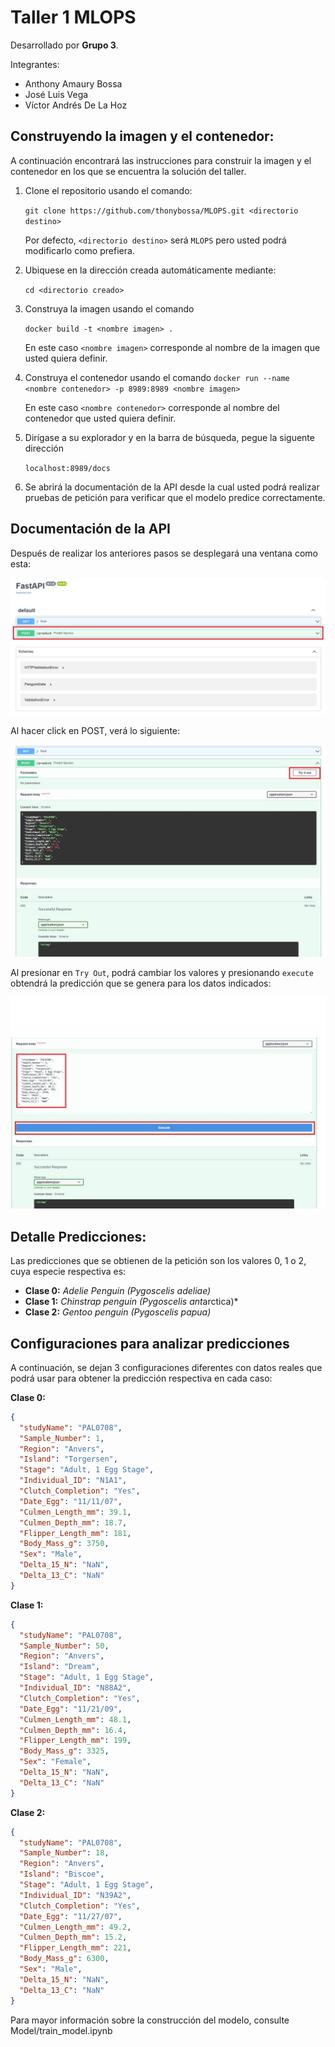 ﻿# Taller 1 MLOPS

Desarrollado por **Grupo 3**.

Integrantes:
* Anthony Amaury Bossa
* José Luis Vega
* Víctor Andrés De La Hoz

## Construyendo la imagen y el contenedor:
A continuación encontrará las instrucciones para construir la imagen y el contenedor en los que se encuentra la solución del taller.

1. Clone el repositorio usando el comando:

    `git clone https://github.com/thonybossa/MLOPS.git <directorio destino>`

    Por defecto, `<directorio destino>` será `MLOPS` pero usted podrá modificarlo como prefiera.

2. Ubiquese en la dirección creada automáticamente mediante:

    `cd <directorio creado>`

3. Construya la imagen usando el comando

    `docker build -t <nombre imagen> .`
    
    En este caso `<nombre imagen>` corresponde al nombre de la imagen que usted quiera definir.

4. Construya el contenedor usando el comando
    `docker run --name <nombre contenedor> -p 8989:8989 <nombre imagen>`
    
    En este caso `<nombre contenedor>` corresponde al nombre del contenedor que usted quiera definir.

5. Dirígase a su explorador y en la barra de búsqueda, pegue la siguente dirección 

    `localhost:8989/docs`

6. Se abrirá la documentación de la API desde la cual usted podrá realizar pruebas de petición para verificar que el modelo predice correctamente.


## Documentación de la API
Después de realizar los anteriores pasos se desplegará una ventana como esta:

![alt text](images/1.jpg)

Al hacer click en POST, verá lo siguiente:

![alt text](images/2.jpg)

Al presionar en `Try Out`, podrá cambiar los valores y presionando `execute` obtendrá la predicción que se genera para los datos indicados:

![alt text](images/3.jpg)

## Detalle Predicciones:

Las predicciones que se obtienen de la petición son los valores 0, 1 o 2, cuya especie respectiva es:

* **Clase 0:** *Adelie Penguin (Pygoscelis adeliae)*
* **Clase 1:** *Chinstrap penguin (Pygoscelis ant*arctica)*
* **Clase 2:** *Gentoo penguin (Pygoscelis papua)*

## Configuraciones para analizar predicciones

A continuación, se dejan 3 configuraciones diferentes con datos reales que podrá usar para obtener la predicción respectiva en cada caso:

**Clase 0:**
```json
{
  "studyName": "PAL0708",
  "Sample_Number": 1,
  "Region": "Anvers",
  "Island": "Torgersen",
  "Stage": "Adult, 1 Egg Stage",
  "Individual_ID": "N1A1",
  "Clutch_Completion": "Yes",
  "Date_Egg": "11/11/07",
  "Culmen_Length_mm": 39.1,
  "Culmen_Depth_mm": 18.7,
  "Flipper_Length_mm": 181,
  "Body_Mass_g": 3750,
  "Sex": "Male",
  "Delta_15_N": "NaN",
  "Delta_13_C": "NaN"
}
```
**Clase 1:**
```json
{
  "studyName": "PAL0708",
  "Sample_Number": 50,
  "Region": "Anvers",
  "Island": "Dream",
  "Stage": "Adult, 1 Egg Stage",
  "Individual_ID": "N88A2",
  "Clutch_Completion": "Yes",
  "Date_Egg": "11/21/09",
  "Culmen_Length_mm": 48.1,
  "Culmen_Depth_mm": 16.4,
  "Flipper_Length_mm": 199,
  "Body_Mass_g": 3325,
  "Sex": "Female",
  "Delta_15_N": "NaN",
  "Delta_13_C": "NaN"
}
```

**Clase 2:**
```json
{
  "studyName": "PAL0708",
  "Sample_Number": 18,
  "Region": "Anvers",
  "Island": "Biscoe",
  "Stage": "Adult, 1 Egg Stage",
  "Individual_ID": "N39A2",
  "Clutch_Completion": "Yes",
  "Date_Egg": "11/27/07",
  "Culmen_Length_mm": 49.2,
  "Culmen_Depth_mm": 15.2,
  "Flipper_Length_mm": 221,
  "Body_Mass_g": 6300,
  "Sex": "Male",
  "Delta_15_N": "NaN",
  "Delta_13_C": "NaN"
}
```

Para mayor información sobre la construcción del modelo, consulte Model/train_model.ipynb


